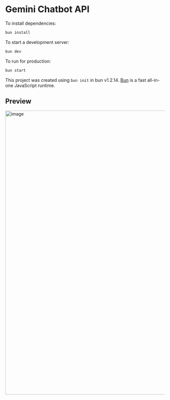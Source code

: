 # Gemini Chatbot API

To install dependencies:

```bash
bun install
```

To start a development server:

```bash
bun dev
```

To run for production:

```bash
bun start
```

This project was created using `bun init` in bun v1.2.14. [Bun](https://bun.sh) is a fast all-in-one JavaScript runtime.

## Preview
<img width="1600" height="900" alt="image" src="https://github.com/user-attachments/assets/b3c03731-a752-492d-94a9-5373fcf05fcc" />
